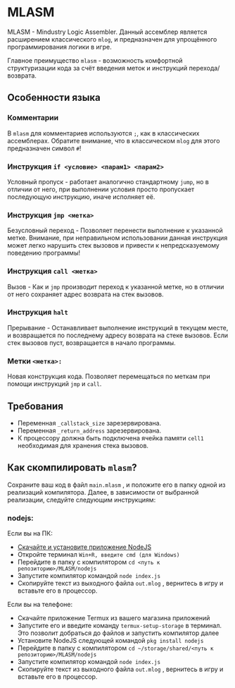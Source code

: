 # MLASM
MLASM - Mindustry Logic Assembler.
Данный ассемблер является расширением классического ` mlog `, и предназначен для упрощённого программирования логики в игре.

Главное преимущество ` mlasm ` - возможность комфортной структуризации кода за счёт введения меток и инструкций перехода/возврата. 


## Особенности языка

### Комментарии
В ` mlasm ` для комментариев используются ` ; `, как в классических ассемблерах. Обратите внимание, что в классическом ` mlog ` для этого предназначен символ ` # `!

### Инструкция ` if <условие> <парам1> <парам2> `
Условный пропуск - работает аналогично стандартному `jump`, но в отличии от него, при выполнении условия просто пропускает последующую инструкцию, иначе исполняет её.

### Инструкция ` jmp <метка> `
Безусловный переход - Позволяет перенести выполнение к указанной метке.
Внимание, при неправильном использовании данная инструкция может легко нарушить стек вызовов и привести к непредсказуемому поведению программы!

### Инструкция ` call <метка> `
Вызов - Как и ` jmp ` производит переход к указанной метке, но в отличии от него сохраняет адрес возврата на стек вызовов.

### Инструкция ` halt `
Прерывание - Останавливает выполнение инструкций в текущем месте, и возвращается по последнему адресу возврата на стеке вызовов. Если стек вызовов пуст, возвращается в начало программы.

### Метки ` <метка>: `
Новая конструкция кода. Позволяет перемещаться по меткам при помощи инструкций ` jmp ` и ` call `.


## Требования

- Переменная ` _callstack_size ` зарезервирована.
- Переменная ` _return_address ` зарезервирована.
- К процессору должна быть подключена ячейка памяти ` cell1 ` необходимая для хранения стека вызовов.


## Как скомпилировать ` mlasm `?

Сохраните ваш код в файл ` main.mlasm ` , и положите его в папку одной из реализаций компилятора.
Далее, в зависимости от выбранной реализации, следуйте следующим инструкциям:

### nodejs:
Если вы на ПК:

- [Скачайте и установите приложение NodeJS](https://nodejs.org/en/)
- Откройте терминал ` Win+R, введите cmd (для Windows) `
- Перейдите в папку с компилятором ` cd <путь к репозиторию>/MLASM/nodejs `
- Запустите компилятор командой ` node index.js `
- Скопируйте текст из выходного файла ` out.mlog ` , вернитесь в игру и вставьте его в процессор.

Если вы на телефоне:

- Скачайте приложение Termux из вашего магазина приложений
- Запустите его и введите команду ` termux-setup-storage ` в терминал. Это позволит добраться до файлов и запустить компилятор далее
- Установите NodeJS следующей командой ` pkg install nodejs `
- Перейдите в папку с компилятором ` cd ~/storage/shared/<путь к репозиторию>/MLASM/nodejs `
- Запустите компилятор командой ` node index.js `
- Скопируйте текст из выходного файла ` out.mlog ` , вернитесь в игру и вставьте его в процессор.
